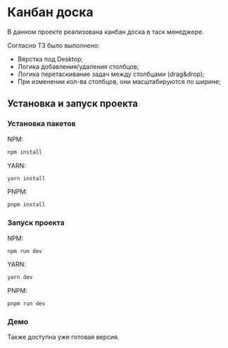 # Канбан доска
В данном проекте реализована канбан доска в таск менеджере. 

Согласно ТЗ было выполнено:
- Вёрстка под Desktop;
- Логика добавления/удаления столбцов;
- Логика перетаскивание задач между столбцами (drag&drop);
- При изменении кол-ва столбцов, они масштабируются по ширине;

## Установка и запуск проекта

### Установка пакетов
NPM:
```bash
npm install
```
YARN:
```bash
yarn install
```
PNPM:
```bash
pnpm install
```

### Запуск проекта
NPM:
```bash
npm run dev
```
YARN:
```bash
yarn dev
```
PNPM:
```bash
pnpm run dev
```

### Демо
Также доступна уже готовая версия.